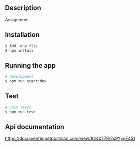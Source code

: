 ## Description
Assignment

## Installation

```bash
$ Add .env file 
$ npm install
```

## Running the app

```bash
# development
$ npm run start:dev

```

## Test

```bash
# unit tests
$ npm run test

```

## Api documentation

https://documenter.getpostman.com/view/8440779/2s9YypF451
